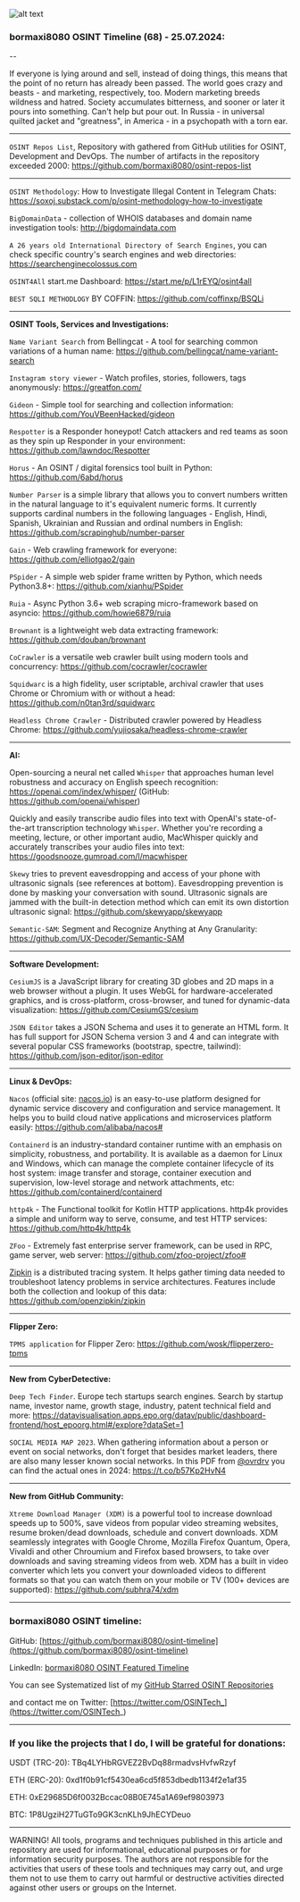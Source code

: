 ![alt text](img/68.jpg)

### bormaxi8080 OSINT Timeline (68) - 25.07.2024:

--

If everyone is lying around and sell, instead of doing things, this means that the point of no return has already been passed. The world goes crazy and beasts - and marketing, respectively, too. Modern marketing breeds wildness and hatred. Society accumulates bitterness, and sooner or later it pours into something. Can't help but pour out. In Russia - in universal quilted jacket and "greatness", in America - in a psychopath with a torn ear.


----

```OSINT Repos List```, Repository with gathered from GitHub utilities for OSINT, Development and DevOps. The number of artifacts in the repository exceeded 2000: https://github.com/bormaxi8080/osint-repos-list

----

```OSINT Methodology```: How to Investigate Illegal Content in Telegram Chats: https://soxoj.substack.com/p/osint-methodology-how-to-investigate

```BigDomainData``` - collection of WHOIS databases and domain name investigation tools: http://bigdomaindata.com

```A 26 years old International Directory of Search Engines```, you can check specific country's search engines and web directories: https://searchenginecolossus.com

```OSINT4All``` start.me Dashboard: https://start.me/p/L1rEYQ/osint4all

```BEST SQLI METHODLOGY``` BY COFFIN: https://github.com/coffinxp/BSQLi

----

**OSINT Tools, Services and Investigations:**

```Name Variant Search``` from Bellingcat - A tool for searching common variations of a human name: https://github.com/bellingcat/name-variant-search

```Instagram story viewer``` - Watch profiles, stories, followers, tags anonymously: https://greatfon.com/

```Gideon``` - Simple tool for searching and collection information: https://github.com/YouVBeenHacked/gideon

```Respotter``` is a Responder honeypot! Catch attackers and red teams as soon as they spin up Responder in your environment: https://github.com/lawndoc/Respotter

```Horus``` - An OSINT / digital forensics tool built in Python: https://github.com/6abd/horus

```Number Parser``` is a simple library that allows you to convert numbers written in the natural language to it's equivalent numeric forms. It currently supports cardinal numbers in the following languages - English, Hindi, Spanish, Ukrainian and Russian and ordinal numbers in English: https://github.com/scrapinghub/number-parser

```Gain``` - Web crawling framework for everyone: https://github.com/elliotgao2/gain

```PSpider``` - A simple web spider frame written by Python, which needs Python3.8+: https://github.com/xianhu/PSpider

```Ruia``` - Async Python 3.6+ web scraping micro-framework based on asyncio: https://github.com/howie6879/ruia

```Brownant``` is a lightweight web data extracting framework: https://github.com/douban/brownant

```CoCrawler``` is a versatile web crawler built using modern tools and concurrency: https://github.com/cocrawler/cocrawler

```Squidwarc``` is a high fidelity, user scriptable, archival crawler that uses Chrome or Chromium with or without a head: https://github.com/n0tan3rd/squidwarc

```Headless Chrome Crawler``` - Distributed crawler powered by Headless Chrome: https://github.com/yujiosaka/headless-chrome-crawler

----

**AI:**

Open-sourcing a neural net called ```Whisper``` that approaches human level robustness and accuracy on English speech recognition: https://openai.com/index/whisper/ (GitHub: https://github.com/openai/whisper)

Quickly and easily transcribe audio files into text with OpenAI's state-of-the-art transcription technology ```Whisper```. Whether you're recording a meeting, lecture, or other important audio, MacWhisper quickly and accurately transcribes your audio files into text: https://goodsnooze.gumroad.com/l/macwhisper

```Skewy``` tries to prevent eavesdropping and access of your phone with ultrasonic signals (see references at bottom). Eavesdropping prevention is done by masking your conversation with sound. Ultrasonic signals are jammed with the built-in detection method which can emit its own distortion ultrasonic signal: https://github.com/skewyapp/skewyapp

```Semantic-SAM```: Segment and Recognize Anything at Any Granularity: https://github.com/UX-Decoder/Semantic-SAM

---

**Software Development:**

```CesiumJS``` is a JavaScript library for creating 3D globes and 2D maps in a web browser without a plugin. It uses WebGL for hardware-accelerated graphics, and is cross-platform, cross-browser, and tuned for dynamic-data visualization: https://github.com/CesiumGS/cesium

```JSON Editor``` takes a JSON Schema and uses it to generate an HTML form. It has full support for JSON Schema version 3 and 4 and can integrate with several popular CSS frameworks (bootstrap, spectre, tailwind): https://github.com/json-editor/json-editor

----

**Linux & DevOps:**

```Nacos``` (official site: [nacos.io](https://nacos.io/)) is an easy-to-use platform designed for dynamic service discovery and configuration and service management. It helps you to build cloud native applications and microservices platform easily: https://github.com/alibaba/nacos#

```Containerd``` is an industry-standard container runtime with an emphasis on simplicity, robustness, and portability. It is available as a daemon for Linux and Windows, which can manage the complete container lifecycle of its host system: image transfer and storage, container execution and supervision, low-level storage and network attachments, etc: https://github.com/containerd/containerd

```http4k``` - The Functional toolkit for Kotlin HTTP applications. http4k provides a simple and uniform way to serve, consume, and test HTTP services: https://github.com/http4k/http4k

```ZFoo``` - Extremely fast enterprise server framework, can be used in RPC, game server, web server: https://github.com/zfoo-project/zfoo#

[Zipkin](https://zipkin.io/) is a distributed tracing system. It helps gather timing data needed to troubleshoot latency problems in service architectures. Features include both the collection and lookup of this data: https://github.com/openzipkin/zipkin

----

**Flipper Zero:**

```TPMS application``` for Flipper Zero: https://github.com/wosk/flipperzero-tpms

----

**New from CyberDetective:**

```Deep Tech Finder```. Europe tech startups search engines. Search by startup name, investor name, growth stage, industry, patent technical field and more: https://datavisualisation.apps.epo.org/datav/public/dashboard-frontend/host_epoorg.html#/explore?dataSet=1

```SOCIAL MEDIA MAP 2023```. When gathering information about a person or event on social networks, don't forget that besides market leaders, there are also many lesser known social networks. In this PDF from [@ovrdrv](https://x.com/ovrdrv) you can find the actual ones in 2024: https://t.co/b57Kp2HvN4

----

**New from GitHub Community:**

```Xtreme Download Manager (XDM)``` is a powerful tool to increase download speeds up to 500%, save videos from popular video streaming websites, resume broken/dead downloads, schedule and convert downloads. XDM seamlessly integrates with Google Chrome, Mozilla Firefox Quantum, Opera, Vivaldi and other Chroumium and Firefox based browsers, to take over downloads and saving streaming videos from web. XDM has a built in video converter which lets you convert your downloaded videos to different formats so that you can watch them on your mobile or TV (100+ devices are supported): https://github.com/subhra74/xdm

----
### bormaxi8080 OSINT timeline:

GitHub: [https://github.com/bormaxi8080/osint-timeline](https://github.com/bormaxi8080/osint-timeline)

LinkedIn: [bormaxi8080 OSINT Featured Timeline](https://www.linkedin.com/in/osintech/details/featured/)

You can see Systematized list of my [GitHub Starred OSINT Repositories](https://github.com/bormaxi8080/osint-repos-list)

and contact me on Twitter: [https://twitter.com/OSINTech_](https://twitter.com/OSINTech_)

----
### If you like the projects that I do, I will be grateful for donations:

USDT (TRC-20): TBq4LYHbRGVEZ2BvDq88rmadvsHvfwRzyf

ETH (ERC-20): 0xd1f0b91cf5430ea6cd5f853dbedb1134f2e1af35

ETH: 0xE29685D6f0032Bccac08B0E745a1A69ef9803973

BTC: 1P8UgziH27TuGTo9GK3cnKLh9JhECYDeuo

----

WARNING! All tools, programs and techniques published in this article and repository are used for informational, educational purposes or for information security purposes. The authors are not responsible for the activities that users of these tools and techniques may carry out, and urge them not to use them to carry out harmful or destructive activities directed against other users or groups on the Internet.